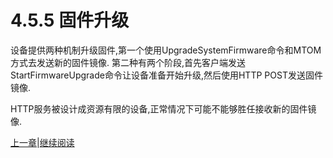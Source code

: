 # 4.5.5 固件升级

设备提供两种机制升级固件,第一个使用UpgradeSystemFirmware命令和MTOM方式去发送新的固件镜像.
第二种有两个阶段,首先客户端发送StartFirmwareUpgrade命令让设备准备开始升级,然后使用HTTP POST发送固件镜像.

HTTP服务被设计成资源有限的设备,正常情况下可能不能够胜任接收新的固件镜像.

[上一章](04.05.04.md)|[继续阅读](04.05.06.md)


